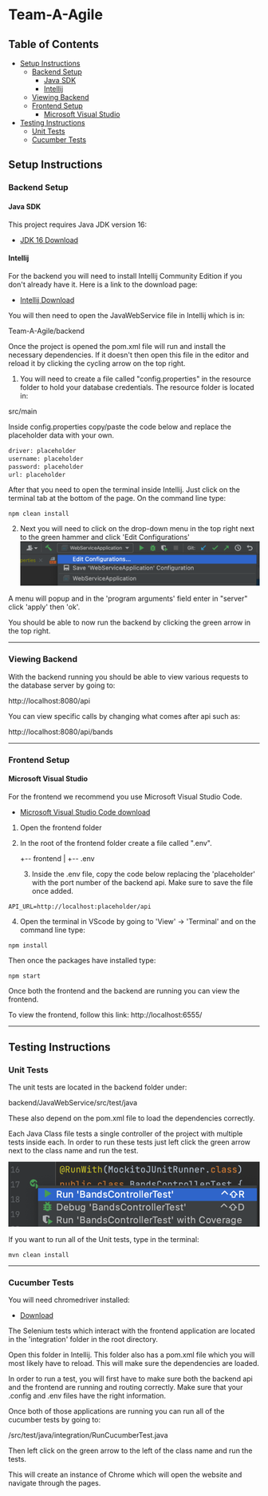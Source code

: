 # Team-A-Agile

## Table of Contents
- [Setup Instructions](#setup-instructions)
    - [Backend Setup](#backend-setup)
        - [Java SDK](#java-sdk)
        - [Intellij](#intellij)
    - [Viewing Backend](viewing-backend)
    - [Frontend Setup](#frontend-setup)
        - [Microsoft Visual Studio](#microsoft-visual-studio)
- [Testing Instructions](#testing-instructions)
    - [Unit Tests](#unit-tests)
    - [Cucumber Tests](#cucumber-tests)

## Setup Instructions

### Backend Setup

####  **Java SDK**
This project requires Java JDK version 16:
- [JDK 16 Download](https://www.oracle.com/java/technologies/javase-jdk16-downloads.html)


####  **Intellij**
For the backend you will need to install Intellij Community Edition if you don't already have it. Here is a link to the download page:

- [Intellij Download](https://www.jetbrains.com/idea/download/#section=mac)

You will then need to open the JavaWebService file in Intellij which is in:

 Team-A-Agile/backend

Once the project is opened the pom.xml file will run and install the necessary dependencies. If it doesn't then open this file in the editor and reload it by clicking the cycling arrow on the top right.

1. You will need to create a file called "config.properties" in the resource folder to hold your database credentials. The resource folder is located in:

src/main

Inside config.properties copy/paste the code below and replace the placeholder data with your own.

```
driver: placeholder
username: placeholder
password: placeholder
url: placeholder
```
After that you need to open the terminal inside Intellij. Just click on the terminal tab at the bottom of the page. On the command line type:

```
npm clean install
```

2. Next you will need to click on the drop-down menu in the top right next to the green hammer and click 'Edit Configurations'
![reference](images/setup1.png)

A menu will popup and in the 'program arguments' field enter in "server" click 'apply' then 'ok'.

You should be able to now run the backend by clicking the green arrow in the top right.

---

### Viewing Backend

With the backend running you should be able to view various requests to the database server by going to:

http://localhost:8080/api

You can view specific calls by changing what comes after api such as:

http://localhost:8080/api/bands


---

### Frontend Setup

####  **Microsoft Visual Studio**

For the frontend we recommend you use Microsoft Visual Studio Code.

- [Microsoft Visual Studio Code download](https://code.visualstudio.com/?wt.mc_id=vscom_downloads)

1. Open the frontend folder

2. In the root of the frontend folder create a file called ".env". 
	
	+-- frontend
	|   +-- .env
	
	3. Inside the .env file, copy the code below replacing the 'placeholder' with the port number of the backend api. Make sure to save the file once added.
```
API_URL=http://localhost:placeholder/api
```

4. Open the terminal in VScode by going to 'View' -> 'Terminal' and on the command line type:
```
npm install
```

Then once the packages have installed type:
```
npm start
``` 
Once both the frontend and the backend are running you can view the frontend.

To view the frontend, follow this link: http://localhost:6555/

---

## Testing Instructions

### Unit Tests

The unit tests are located in the backend folder under:

backend/JavaWebService/src/test/java

These also depend on the pom.xml file to load the dependencies correctly.

Each Java Class file tests a single controller of the project with multiple tests inside each.
In order to run these tests just left click the green arrow next to the class name and run the test.

![reference](images/setup3.png)

If you want to run all of the Unit tests, type in the terminal:
```
mvn clean install
```
---

### Cucumber Tests

You will need chromedriver installed:

- [Download](https://chromedriver.chromium.org/downloads)

The Selenium tests which interact with the frontend application are located in the 'integration' folder in the root directory.

Open this folder in Intellij. This folder also has a pom.xml file which you will most likely have to reload. This will make sure the dependencies are loaded.

In order to run a test, you will first have to make sure both the backend api and the frontend are running and routing correctly. Make sure that your .config and .env files have the right information.

Once both of those applications are running you can run all of the cucumber tests by going to:

/src/test/java/integration/RunCucumberTest.java

Then left click on the green arrow to the left of the class name and run the tests.

This will create an instance of Chrome which will open the website and navigate through the pages.